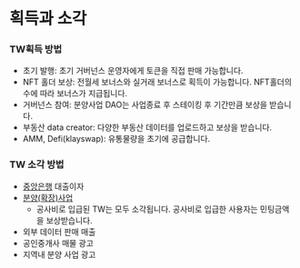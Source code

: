 # 획득과 소각

### TW획득 방법

* 초기 발행: 초기 거버넌스 운영자에게 토큰을 직접 판매 가능합니다.
* NFT 홀더 보상: 전월세 보너스와 실거래 보너스로 획득이 가능합니다. NFT홀더의 수에 따라 보너스가 지급됩니다.
* 거버넌스 참여: 분양사업 DAO는 사업종료 후 스테이킹 후 기간만큼 보상을 받습니다.
* 부동산 data creator: 다양한 부동산 데이터를 업로드하고 보상을 받습니다.
* AMM, Defi(klayswap): 유통물량을 초기에 공급합니다.

### TW 소각 방법

* [중앙은행](undefined-3.md) 대출이자
* [분양(확장)사업](../../governance/business\_dao/)
  * 공사비로 입급된 TW는 모두 소각됩니다. 공사비로 입급한 사용자는 민팅금액을 보상받습니다.
* &#x20;외부 데이터 판매 매출
* &#x20;공인중개사 매물 광고
* 지역내 분양 사업 광고
